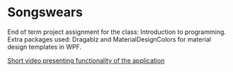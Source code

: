 # Songswears
End of term project assignment for the class: Introduction to programming.
Extra packages used: Dragablz and MaterialDesignColors for material design templates in WPF.

[Short video presenting functionality of the application](https://streamable.com/op9ka)
